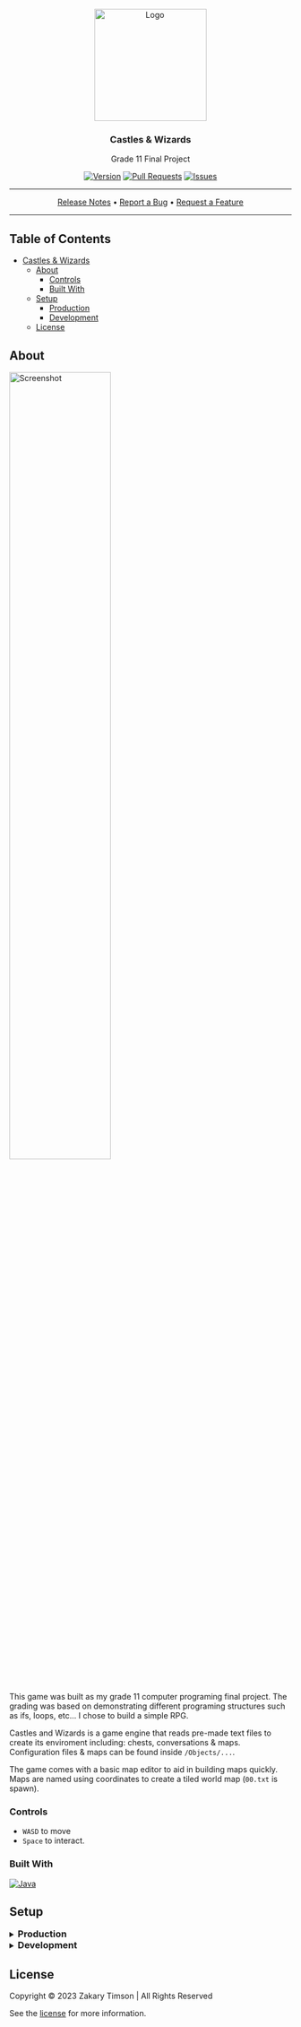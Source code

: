 <!-- Header -->
<div id="top" align="center">
  <br />
  
  <!-- Logo -->
  <img src="https://git.zakscode.com/repo-avatars/3fd985444682d387cde8abb98775597a94a82f625e011736fc14e8858ca18ba4" alt="Logo" width="200" height="200">

  <!-- Title -->
  ### Castles & Wizards
  
  <!-- Description -->
  Grade 11 Final Project

  <!-- Repo badges -->
  [![Version](https://img.shields.io/badge/dynamic/json.svg?label=Version&style=for-the-badge&url=https://git.zakscode.com/api/v1/repos/ztimson/castles-and-wizards/tags&query=$[0].name)](https://git.zakscode.com/ztimson/castles-and-wizards/tags)
  [![Pull Requests](https://img.shields.io/badge/dynamic/json.svg?label=Pull%20Requests&style=for-the-badge&url=https://git.zakscode.com/api/v1/repos/ztimson/castles-and-wizards&query=open_pr_counter)](https://git.zakscode.com/ztimson/castles-and-wizards/pulls)
  [![Issues](https://img.shields.io/badge/dynamic/json.svg?label=Issues&style=for-the-badge&url=https://git.zakscode.com/api/v1/repos/ztimson/castles-and-wizards&query=open_issues_count)](https://git.zakscode.com/ztimson/castles-and-wizards/issues)

  <!-- Links -->

  ---
  <div>
    <a href="https://git.zakscode.com/ztimson/castles-and-wizards/releases" target="_blank">Release Notes</a>
    • <a href="https://git.zakscode.com/ztimson/castles-and-wizards/issues/new?template=.github%2fissue_template%2fbug.md" target="_blank">Report a Bug</a>
    • <a href="https://git.zakscode.com/ztimson/castles-and-wizards/issues/new?template=.github%2fissue_template%2fenhancement.md" target="_blank">Request a Feature</a>
  </div>

  ---
</div>

## Table of Contents
- [Castles & Wizards](#top)
  - [About](#about)
    - [Controls](#controls)
    - [Built With](#built-with)
  - [Setup](#setup)
    - [Production](#production)
    - [Development](#development)
  - [License](#license)

## About

<img alt="Screenshot" src="./screenshot.gif" width="60%" height="auto">

This game was built as my grade 11 computer programing final project. The grading was based on demonstrating different programing structures such as ifs, loops, etc... I chose to build a simple RPG.

Castles and Wizards is a game engine that reads pre-made text files to create its enviroment including: chests, conversations & maps. Configuration files & maps can be found inside `/Objects/...`. 

The game comes with a basic map editor to aid in building maps quickly. Maps are named using coordinates to create a tiled world map (`00.txt` is spawn).

### Controls
- `WASD` to move
- `Space` to interact.

### Built With
[![Java](https://img.shields.io/badge/Java-5382A1?style=for-the-badge&logo=coffeescript&logoColor=F8981D)](https://java.com/)

## Setup

<details>
<summary>
  <h3 id="produciton" style="display: inline">
    Production
  </h3>
</summary>

#### Prerequisites
- [Java JDK](https://www.oracle.com/java/technologies/downloads/)

#### Instructions
1. Download the latest [release](https://git.zakscode.com/fhsons/castles-and-wizards/releases/)
2. Run `src/StartUp.java`

</details>

<details>
<summary>
  <h3 id="development" style="display: inline">
    Development
  </h3>
</summary>

#### Prerequisites
- [Java SDK](https://www.oracle.com/ca-en/java/technologies/downloads)

#### Instructions
1. Compile source code: `cd src && javac StartUp.java`
2. Start the game: `java StartUp`

</details>

## License
Copyright © 2023 Zakary Timson | All Rights Reserved

See the [license](./LICENSE) for more information.
